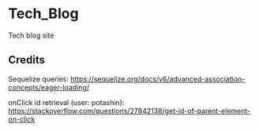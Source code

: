 # Tech_Blog
Tech blog site


## Credits

Sequelize queries:
https://sequelize.org/docs/v6/advanced-association-concepts/eager-loading/

onClick id retrieval (user: potashin):
https://stackoverflow.com/questions/27842138/get-id-of-parent-element-on-click
